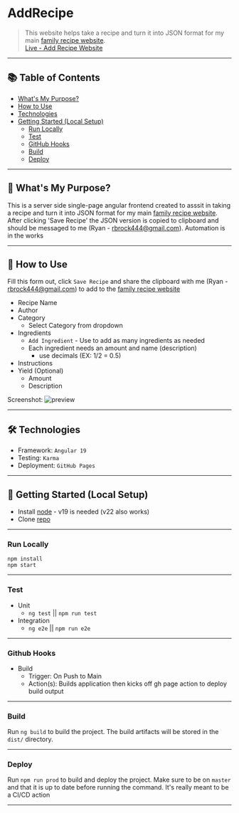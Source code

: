 # AddRecipe

> This website helps take a recipe and turn it into JSON format for my main [family recipe website](https://family-recipes.ryan-brock.com/). <br/>
> [Live - Add Recipe Website](https://add-recipe.ryan-brock.com/)

---

## 📚 Table of Contents

- [What's My Purpose?](#-whats-my-purpose)
- [How to Use](#-how-to-use)
- [Technologies](#-technologies)
- [Getting Started (Local Setup)](#-getting-started-local-setup)
  - [Run Locally](#run-locally)
  - [Test](#test)
  - [GitHub Hooks](#github-hooks)
  - [Build](#build)
  - [Deploy](#deploy)

---

## 🧠 What's My Purpose?

This is a server side single-page angular frontend created to asssit in taking a recipe and turn it into JSON format for my main [family recipe website](https://family-recipes.ryan-brock.com/). After clicking 'Save Recipe' the JSON version is copied to clipboard and should be messaged to me (Ryan - rbrock444@gmail.com). Automation is in the works <br/>

---

## 🚦 How to Use

Fill this form out, click `Save Recipe` and share the clipboard with me (Ryan - rbrock444@gmail.com) to add to the [family recipe website](https://family-recipes.ryan-brock.com/)

- Recipe Name
- Author
- Category 
    - Select Category from dropdown
- Ingredients
    - `Add Ingredient` - Use to add as many ingredients as needed
    - Each ingredient needs an amount and name (description)
        - use decimals (EX: 1/2 = 0.5)
- Instructions
- Yield (Optional)
    - Amount
    - Description

Screenshot:
![preview](/screenshots/main.png)

---

## 🛠 Technologies

- Framework: `Angular 19`
- Testing: `Karma`
- Deployment: `GitHub Pages`

---

## 🚀 Getting Started (Local Setup)

* Install [node](https://nodejs.org/en) - v19 is needed (v22 also works)
* Clone [repo](https://github.com/rbrock44/add-recipe)

---

### Run Locally

```
npm install
npm start
```

---

### Test

- Unit
    - `ng test` || `npm run test`
- Integration
    - `ng e2e` || `npm run e2e`

---

### Github Hooks

- Build
    - Trigger: On Push to Main
    - Action(s): Builds application then kicks off gh page action to deploy build output

---

### Build

Run `ng build` to build the project. The build artifacts will be stored in the `dist/` directory.

---

### Deploy

Run `npm run prod` to build and deploy the project. Make sure to be on `master` and that it is up to date before running the command. It's really meant to be a CI/CD action

---
